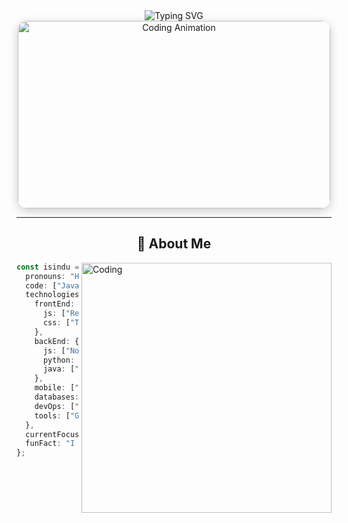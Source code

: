 <div align="center">
  <img src="https://readme-typing-svg.herokuapp.com?font=Fira+Code&weight=600&size=28&duration=3000&pause=1000&color=00C6FF&center=true&vCenter=true&width=650&lines=👋+Hey%2C+I'm+Isindu+Eshan;🚀+Full+Stack+Developer;💻+Software+Engineering+Student;🌟+Problem+Solver+%26+Innovator" alt="Typing SVG" />
</div>

<div align="center">
  <img src="https://media.giphy.com/media/qgQUggAC3Pfv687qPC/giphy.gif" width="500" height="300" alt="Coding Animation" style="border-radius: 15px; box-shadow: 0 4px 15px rgba(0,0,0,0.2);" />
</div>

---

## <div align="center">🎯 About Me</div>

<img align="right" alt="Coding" width="400" src="https://media.giphy.com/media/SWoSkN6DxTszqIKEqv/giphy.gif">

```typescript
const isindu = {
  pronouns: "He/Him",
  code: ["JavaScript", "TypeScript", "Java", "Kotlin", "Python", "SQL"],
  technologies: {
    frontEnd: {
      js: ["React", "Next.js", "Vue.js"],
      css: ["Tailwind CSS", "Styled Components", "SCSS"]
    },
    backEnd: {
      js: ["Node.js", "Express"],
      python: ["Django", "FastAPI"],
      java: ["Spring Boot"]
    },
    mobile: ["React Native", "Flutter", "Android"],
    databases: ["MySQL", "MongoDB", "PostgreSQL", "Firebase"],
    devOps: ["Docker", "AWS", "Vercel", "GitHub Actions"],
    tools: ["Git", "Figma", "VS Code", "Postman"]
  },
  currentFocus: "Building scalable full-stack applications",
  funFact: "I debug with console.log() and MySQL EXPLAIN! 😄"
};
